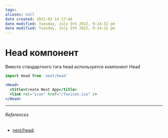 ```yaml
---
tags: 
aliases: null
date created: 2022-02-14 17:46
date modified: Tuesday, July 5th 2022, 9:14:32 pm
date modified: Tuesday, July 5th 2022, 9:14:32 pm
---
```


# Head компонент

Вместо стандартного тэга head используется компонент Head

```js
import Head from 'next/head'

```

```jsx
<Head>
  <title>Create Next App</title>
  <link rel="icon" href="/favicon.ico" />
</Head>
```

---

###### References

- [next/head](https://nextjs.org/docs/api-reference/next/head).

